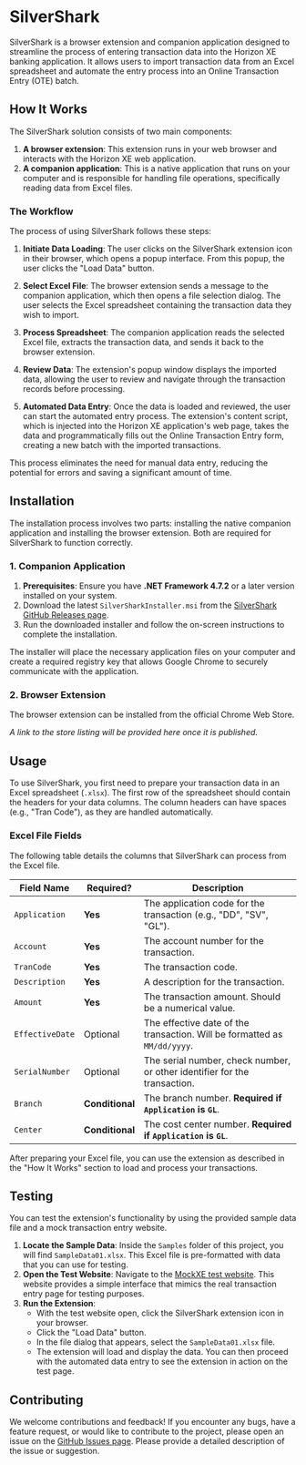 # SilverShark

SilverShark is a browser extension and companion application designed to streamline the process of entering transaction data into the Horizon XE banking application. It allows users to import transaction data from an Excel spreadsheet and automate the entry process into an Online Transaction Entry (OTE) batch.

## How It Works

The SilverShark solution consists of two main components:

1.  **A browser extension**: This extension runs in your web browser and interacts with the Horizon XE web application.
2.  **A companion application**: This is a native application that runs on your computer and is responsible for handling file operations, specifically reading data from Excel files.

### The Workflow

The process of using SilverShark follows these steps:

1.  **Initiate Data Loading**: The user clicks on the SilverShark extension icon in their browser, which opens a popup interface. From this popup, the user clicks the "Load Data" button.

2.  **Select Excel File**: The browser extension sends a message to the companion application, which then opens a file selection dialog. The user selects the Excel spreadsheet containing the transaction data they wish to import.

3.  **Process Spreadsheet**: The companion application reads the selected Excel file, extracts the transaction data, and sends it back to the browser extension.

4.  **Review Data**: The extension's popup window displays the imported data, allowing the user to review and navigate through the transaction records before processing.

5.  **Automated Data Entry**: Once the data is loaded and reviewed, the user can start the automated entry process. The extension's content script, which is injected into the Horizon XE application's web page, takes the data and programmatically fills out the Online Transaction Entry form, creating a new batch with the imported transactions.

This process eliminates the need for manual data entry, reducing the potential for errors and saving a significant amount of time.

## Installation

The installation process involves two parts: installing the native companion application and installing the browser extension. Both are required for SilverShark to function correctly.

### 1. Companion Application

1.  **Prerequisites**: Ensure you have **.NET Framework 4.7.2** or a later version installed on your system.
2.  Download the latest `SilverSharkInstaller.msi` from the [SilverShark GitHub Releases page](https://github.com/userX-324-A/SilverShark/releases).
3.  Run the downloaded installer and follow the on-screen instructions to complete the installation.

The installer will place the necessary application files on your computer and create a required registry key that allows Google Chrome to securely communicate with the application.

### 2. Browser Extension

The browser extension can be installed from the official Chrome Web Store.

*A link to the store listing will be provided here once it is published.*

## Usage

To use SilverShark, you first need to prepare your transaction data in an Excel spreadsheet (`.xlsx`). The first row of the spreadsheet should contain the headers for your data columns. The column headers can have spaces (e.g., "Tran Code"), as they are handled automatically.

### Excel File Fields

The following table details the columns that SilverShark can process from the Excel file.

| Field Name      | Required?       | Description                                                                                             |
| --------------- | --------------- | ------------------------------------------------------------------------------------------------------- |
| `Application`   | **Yes**         | The application code for the transaction (e.g., "DD", "SV", "GL").                                      |
| `Account`       | **Yes**         | The account number for the transaction.                                                                 |
| `TranCode`      | **Yes**         | The transaction code.                                                                                   |
| `Description`   | **Yes**         | A description for the transaction.                                                                      |
| `Amount`        | **Yes**         | The transaction amount. Should be a numerical value.                                                    |
| `EffectiveDate` | Optional        | The effective date of the transaction. Will be formatted as `MM/dd/yyyy`.                               |
| `SerialNumber`  | Optional        | The serial number, check number, or other identifier for the transaction.                               |
| `Branch`        | **Conditional** | The branch number. **Required if `Application` is `GL`**.                                               |
| `Center`        | **Conditional** | The cost center number. **Required if `Application` is `GL`**.                                          |

After preparing your Excel file, you can use the extension as described in the "How It Works" section to load and process your transactions.

## Testing

You can test the extension's functionality by using the provided sample data file and a mock transaction entry website.

1.  **Locate the Sample Data**: Inside the `Samples` folder of this project, you will find `SampleData01.xlsx`. This Excel file is pre-formatted with data that you can use for testing.
2.  **Open the Test Website**: Navigate to the [MockXE test website](https://mockxe20250718075956-dsbxhrb4fvb8eech.westus2-01.azurewebsites.net/). This website provides a simple interface that mimics the real transaction entry page for testing purposes.
3.  **Run the Extension**:
    *   With the test website open, click the SilverShark extension icon in your browser.
    *   Click the "Load Data" button.
    *   In the file dialog that appears, select the `SampleData01.xlsx` file.
    *   The extension will load and display the data. You can then proceed with the automated data entry to see the extension in action on the test page.

## Contributing

We welcome contributions and feedback! If you encounter any bugs, have a feature request, or would like to contribute to the project, please open an issue on the [GitHub Issues page](https://github.com/userX-324-A/SilverShark/issues). Please provide a detailed description of the issue or suggestion.
